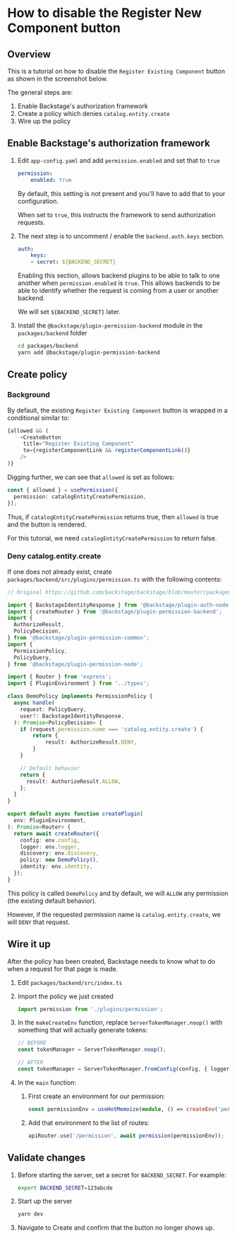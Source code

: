 # How to disable the Register New Component button

## Overview

This is a tutorial on how to disable the `Register Existing Component` button
as shown in the screenshot below.

The general steps are:

1. Enable Backstage's authorization framework
1. Create a policy which denies `catalog.entity.create`
1. Wire up the policy

## Enable Backstage's authorization framework

1. Edit `app-config.yaml` and add `permission.enabled` and set that to `true`

    ```yaml
    permission:
        enabled: true
    ```

    By default, this setting is not present and you'll have to add that to
    your configuration.

    When set to `true`, this instructs the framework to send authorization
    requests.

1. The next step is to uncomment / enable the `backend.auth.keys` section.

    ```yaml
    auth:
        keys:
        - secret: ${BACKEND_SECRET}
    ```

    Enabling this section, allows backend plugins to be able to talk to one
    another when `permission.enabled` is `true`. This allows backends to be
    able to identify whether the request is coming from a user or another
    backend.

    We will set `${BACKEND_SECRET}` later.

1. Install the `@backstage/plugin-permission-backend` module in the `packages/backend` folder

    ```bash
    cd packages/backend
    yarn add @backstage/plugin-permission-backend
    ```

## Create policy

### Background

By default, the existing `Register Existing Component` button is wrapped in
a conditional similar to:

```typescript
{allowed && (
    <CreateButton
     title="Register Existing Component"
     to={registerComponentLink && registerComponentLink()}
    />
)}
```

Digging further, we can see that `allowed` is set as follows:

```typescript
const { allowed } = usePermission({
  permission: catalogEntityCreatePermission,
});
```

Thus, if `catalogEntityCreatePermission` returns true, then `allowed` is true and
the button is rendered.

For this tutorial, we need `catalogEntityCreatePermission` to return false.

### Deny catalog.entity.create

If one does not already exist, create `packages/backend/src/plugins/permission.ts`
with the following contents:

```typescript
// Original https://github.com/backstage/backstage/blob/master/packages/backend/src/plugins/permission.ts

import { BackstageIdentityResponse } from '@backstage/plugin-auth-node';
import { createRouter } from '@backstage/plugin-permission-backend';
import {
  AuthorizeResult,
  PolicyDecision,
} from '@backstage/plugin-permission-common';
import {
  PermissionPolicy,
  PolicyQuery,
} from '@backstage/plugin-permission-node';

import { Router } from 'express';
import { PluginEnvironment } from '../types';

class DemoPolicy implements PermissionPolicy {
  async handle(
    request: PolicyQuery,
    user?: BackstageIdentityResponse,
  ): Promise<PolicyDecision> {
    if (request.permission.name === 'catalog.entity.create') {
        return {
            result: AuthorizeResult.DENY,
        }
    }

    // Default behavior
    return {
      result: AuthorizeResult.ALLOW,
    };
  }
}

export default async function createPlugin(
  env: PluginEnvironment,
): Promise<Router> {
  return await createRouter({
    config: env.config,
    logger: env.logger,
    discovery: env.discovery,
    policy: new DemoPolicy(),
    identity: env.identity,
  });
}
```

This policy is called `DemoPolicy` and by default, we will `ALLOW` any
permission (the existing default behavior).

However, if the requested permission name is `catalog.entity.create`,
we will `DENY` that request.

## Wire it up

After the policy has been created, Backstage needs to know what to do when 
a request for that page is made.

1. Edit `packages/backend/src/index.ts`

1. Import the policy we just created

    ```typescript
    import permission from './plugins/permission';
    ```

1. In the `makeCreateEnv` function, replace `ServerTokenManager.noop()` with
   something that will actually generate tokens:

    ```typescript
    // BEFORE
    const tokenManager = ServerTokenManager.noop();

    // AFTER
    const tokenManager = ServerTokenManager.fromConfig(config, { logger: root });
    ```

1. In the `main` function:

    1. First create an environment for our permission:

        ```typescript
        const permissionEnv = useHotMemoize(module, () => createEnv('permission'));
        ```

    1. Add that environment to the list of routes:

        ```typescript
        apiRouter.use('/permission', await permission(permissionEnv));
        ```

## Validate changes

1. Before starting the server, set a secret for `BACKEND_SECRET`.
   For example:

   ```bash
   export BACKEND_SECRET=123abcde
   ```

1. Start up the server

    ```bash
    yarn dev
    ```

1. Navigate to Create and confirm that the button no longer shows up.
